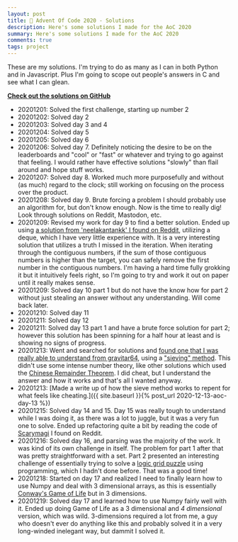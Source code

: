```yaml
---
layout: post
title: 🧩 Advent Of Code 2020 - Solutions
description: Here's some solutions I made for the AoC 2020
summary: Here's some solutions I made for the AoC 2020
comments: true
tags: project
---
```


These are my solutions. I'm trying to do as many as I can in both Python and in Javascript. Plus I'm going to scope out people's answers in C and see what I can glean.

[**Check out the solutions on GitHub**](https://github.com/milofultz/aoc2020)

- 20201201: Solved the first challenge, starting up number 2
- 20201202: Solved day 2
- 20201203: Solved day 3 and 4
- 20201204: Solved day 5
- 20201205: Solved day 6
- 20201206: Solved day 7. Definitely noticing the desire to be on the leaderboards and "cool" or "fast" or whatever and trying to go against that feeling. I would rather have effective solutions "slowly" than flail around and hope stuff works.
- 20201207: Solved day 8. Worked much more purposefully and without (as much) regard to the clock; still working on focusing on the process over the product.
- 20201208: Solved day 9. Brute forcing a problem I should probably use an algorithm for, but don't know enough. Now is the time to really dig! Look through solutions on Reddit, Mastodon, etc.
- 20201209: Revised my work for day 9 to find a better solution. Ended up using [a solution from 'neelakantankk' I found on Reddit](https://github.com/neelakantankk/Advent_of_Code_2020/blob/main/Day_09/day_09.py), utilizing a deque, which I have very little experience with. It is a very interesting solution that utilizes a truth I missed in the iteration. When iterating through the contiguous numbers, if the sum of those contiguous numbers is higher than the target, you can safely remove the first number in the contiguous numbers. I'm having a hard time fully grokking it but it intuitively feels right, so I'm going to try and work it out on paper until it really makes sense.
- 20201209: Solved day 10 part 1 but do not have the know how for part 2 without just stealing an answer without any understanding. Will come back later.
- 20201210: Solved day 11
- 20201211: Solved day 12
- 20201211: Solved day 13 part 1 and have a brute force solution for part 2; however this solution has been spinning for a half hour at least and is showing no signs of progress.
- 20201213: Went and searched for solutions and [found one that I was really able to understand from gravitar64](https://www.reddit.com/r/adventofcode/comments/kc4njx/comment/gfqeouq), using a ["sieving" method](https://en.wikipedia.org/wiki/Sieve_theory). This didn't use some intense number theory, like other solutions which used the [Chinese Remainder Theorem](https://en.wikipedia.org/wiki/Chinese_remainder_theorem). I did cheat, but I understand the answer and how it works and that's all I wanted anyway.
- 20201213: [Made a write up of how the sieve method works to repent for what feels like cheating.]({{ site.baseurl }}{% post_url 2020-12-13-aoc-day-13 %})
- 20201215: Solved day 14 and 15. Day 15 was really tough to understand while I was doing it, as there was a lot to juggle, but it was a very fun one to solve. Ended up refactoring quite a bit by reading the code of [Scarymagi](https://github.com/Scarygami/aoc2020/blob/main/15/day15.py) I found on Reddit.
- 20201216: Solved day 16, and parsing was the majority of the work. It was kind of its own challenge in itself. The problem for part 1 after that was pretty straightforward with a set. Part 2 presented an interesting challenge of essentially trying to solve a [logic grid puzzle](https://en.wikipedia.org/wiki/Logic_puzzle#Logic_grid_puzzles) using programming, which I hadn't done before. That was a good time!
- 20201218: Started on day 17 and realized I need to finally learn how to use Numpy and deal with 3 dimensional arrays, as this is essentially [Conway's Game of Life](https://en.wikipedia.org/wiki/Conway's_Game_of_Life) but in 3 dimensions.
- 20201219: Solved day 17 and learned how to use Numpy fairly well with it. Ended up doing Game of Life as a 3 dimensional and _4 dimensional_ version, which was wild. 3-dimensions required a lot from me, a guy who doesn't ever do anything like this and probably solved it in a very long-winded inelegant way, but dammit I solved it.